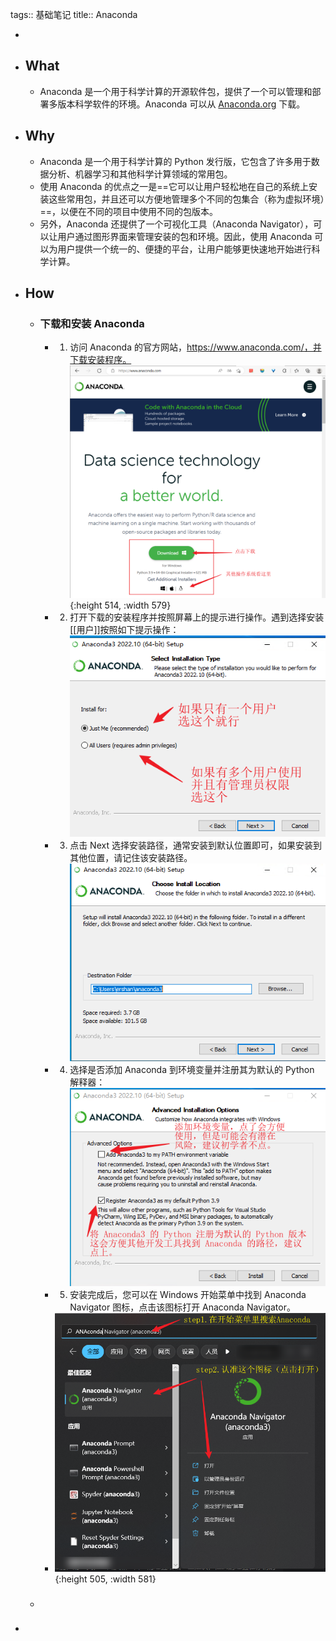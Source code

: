 tags:: 基础笔记
title:: Anaconda

-
- ## What
	- Anaconda 是一个用于科学计算的开源软件包，提供了一个可以管理和部署多版本科学软件的环境。Anaconda 可以从 [Anaconda.org](https://anaconda.org/) 下载。
- ## Why
	- Anaconda 是一个用于科学计算的 Python 发行版，它包含了许多用于数据分析、机器学习和其他科学计算领域的常用包。
	- 使用 Anaconda 的优点之一是==它可以让用户轻松地在自己的系统上安装这些常用包，并且还可以方便地管理多个不同的包集合（称为虚拟环境）==，以便在不同的项目中使用不同的包版本。
	- 另外，Anaconda 还提供了一个可视化工具（Anaconda Navigator），可以让用户通过图形界面来管理安装的包和环境。因此，使用 Anaconda 可以为用户提供一个统一的、便捷的平台，让用户能够更快速地开始进行科学计算。
- ## How
	- ### 下载和安装 Anaconda
		- 1. 访问 Anaconda 的官方网站，https://www.anaconda.com/，并下载安装程序。
		  ![下载安装包](../assets/image_1670323137673_0.png){:height 514, :width 579}
		- 2. 打开下载的安装程序并按照屏幕上的提示进行操作。遇到选择安装[[用户]]按照如下提示操作：
		  ![选择用户](../assets/image_1670323910893_0.png)
		- 3. 点击 Next 选择安装路径，通常安装到默认位置即可，如果安装到其他位置，请记住该安装路径。
		  ![选择安装路径](../assets/image_1670324894843_0.png)
		- 4. 选择是否添加 Anaconda 到环境变量并注册其为默认的 Python 解释器：
		  ![选择](../assets/image_1670325193372_0.png)
		- 5. 安装完成后，您可以在 Windows 开始菜单中找到 Anaconda Navigator 图标，点击该图标打开 Anaconda Navigator。
		- ![打开导航窗口](../assets/image_1670323648339_0.png){:height 505, :width 581}
	- ###
-